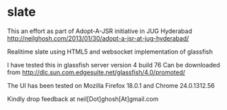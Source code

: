 slate
=====
This an effort as part of Adopt-A-JSR initiative in JUG Hyderabad 
http://neilghosh.com/2013/01/30/adopt-a-jsr-at-jug-hyderabad/

Realitime slate using HTML5 and websocket implementation of glassfish

I have tested this in glassfish server version 4 build 76
Can be downloaded from http://dlc.sun.com.edgesuite.net/glassfish/4.0/promoted/

The UI has been tested on Mozilla Firefox 18.0.1 and Chrome 24.0.1312.56

Kindly drop feedback  at neil[Dot]ghosh[At]gmail.com
